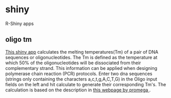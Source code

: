 # shiny
R-Shiny apps

oligo tm
--------------------------

[This shiny app](https://dsurujon.shinyapps.io/primer-tm/) calculates the melting temperatures(Tm) of a pair of DNA sequences or oligonucleotides. The Tm is defined as the temperature at which 50% of the oligonucleotides will be dissociated from their complementary strand. This information can be applied when designing polymerase chain reaction (PCR) protocols. Enter two dna sequences (strings only containing the characters a,c,t,g,A,C,T,G) in the Oligo input fields on the left and hit calculate to generate their corresponding Tm's. 
The calculation is based on the description in [this webpage by promega ](https://www.promega.com/techserv/tools/biomath/calc11.htm#disc). 

